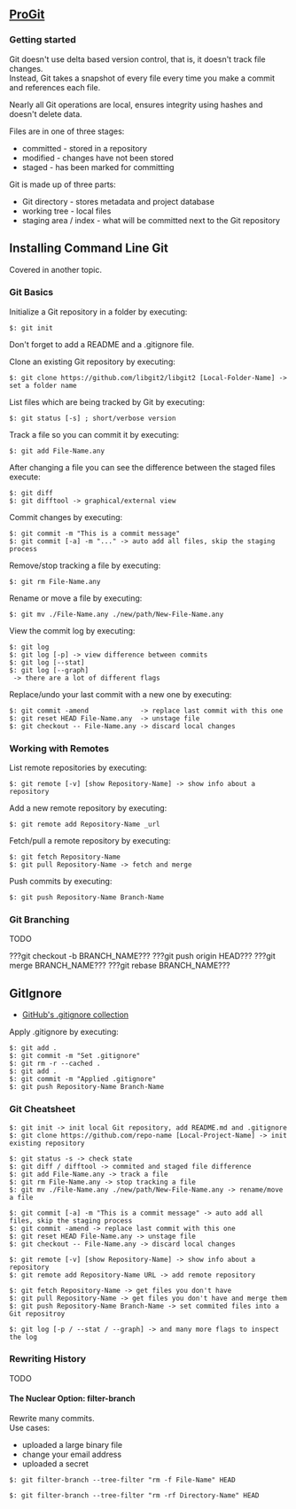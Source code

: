 ## [ProGit](https://git-scm.com/book/en/v2)

### Getting started

Git doesn't use delta based version control, that is, it doesn't track file changes.  
Instead, Git takes a snapshot of every file every time you make a commit and references each file.  

Nearly all Git operations are local, ensures integrity using hashes and doesn't delete data.  

Files are in one of three stages:  
* committed - stored in a repository  
* modified - changes have not been stored  
* staged - has been marked for committing  

Git is made up of three parts:  
* Git directory - stores metadata and project database  
* working tree - local files  
* staging area / index - what will be committed next to the Git repository  

## Installing Command Line Git

Covered in another topic.  

### Git Basics

Initialize a Git repository in a folder by executing:  
```
$: git init
```
Don't forget to add a README and a .gitignore file.  

Clone an existing Git repository by executing:
```
$: git clone https://github.com/libgit2/libgit2 [Local-Folder-Name] -> set a folder name
```

List files which are being tracked by Git by executing:
```
$: git status [-s] ; short/verbose version
```

Track a file so you can commit it by executing:
```
$: git add File-Name.any
```

After changing a file you can see the difference between the staged files execute:  
```
$: git diff
$: git difftool -> graphical/external view
```

Commit changes by executing:  
```
$: git commit -m "This is a commit message"
$: git commit [-a] -m "..." -> auto add all files, skip the staging process
```

Remove/stop tracking a file by executing:  
```
$: git rm File-Name.any
```

Rename or move a file by executing:
```
$: git mv ./File-Name.any ./new/path/New-File-Name.any
```

View the commit log by executing:
```
$: git log
$: git log [-p] -> view difference between commits
$: git log [--stat]
$: git log [--graph]
 -> there are a lot of different flags
```

Replace/undo your last commit with a new one by executing:
```
$: git commit -amend             -> replace last commit with this one
$: git reset HEAD File-Name.any  -> unstage file
$: git checkout -- File-Name.any -> discard local changes
```

### Working with Remotes

List remote repositories by executing:  
```
$: git remote [-v] [show Repository-Name] -> show info about a repository
```

Add a new remote repository by executing:  
```
$: git remote add Repository-Name _url
```

Fetch/pull a remote repository by executing:  
```
$: git fetch Repository-Name
$: git pull Repository-Name -> fetch and merge
```

Push commits by executing:  
```
$: git push Repository-Name Branch-Name
```

### Git Branching

TODO

???git checkout -b BRANCH_NAME???
???git push origin HEAD???
???git merge BRANCH_NAME???
???git rebase BRANCH_NAME???

## GitIgnore

* [GitHub's .gitignore collection](https://github.com/github/gitignore)

Apply .gitignore by executing:   
```
$: git add .
$: git commit -m "Set .gitignore"
$: git rm -r --cached .
$: git add .
$: git commit -m "Applied .gitignore"
$: git push Repository-Name Branch-Name
```

### Git Cheatsheet

```
$: git init -> init local Git repository, add README.md and .gitignore
$: git clone https://github.com/repo-name [Local-Project-Name] -> init existing repository

$: git status -s -> check state
$: git diff / difftool -> commited and staged file difference
$: git add File-Name.any -> track a file
$: git rm File-Name.any -> stop tracking a file
$: git mv ./File-Name.any ./new/path/New-File-Name.any -> rename/move a file

$: git commit [-a] -m "This is a commit message" -> auto add all files, skip the staging process
$: git commit -amend -> replace last commit with this one
$: git reset HEAD File-Name.any -> unstage file
$: git checkout -- File-Name.any -> discard local changes

$: git remote [-v] [show Repository-Name] -> show info about a repository
$: git remote add Repository-Name URL -> add remote repository

$: git fetch Repository-Name -> get files you don't have
$: git pull Repository-Name -> get files you don't have and merge them
$: git push Repository-Name Branch-Name -> set commited files into a Git repositroy

$: git log [-p / --stat / --graph] -> and many more flags to inspect the log
```

### Rewriting History

TODO

#### The Nuclear Option: filter-branch

Rewrite many commits.  
Use cases:
* uploaded a large binary file
* change your email address
* uploaded a secret

```
$: git filter-branch --tree-filter "rm -f File-Name" HEAD

$: git filter-branch --tree-filter "rm -rf Directory-Name" HEAD
```
